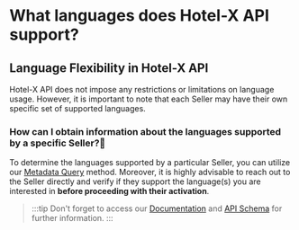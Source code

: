 ﻿---
sidebar_position: 7
---

# What languages does Hotel-X API support?

## Language Flexibility in Hotel-X API

Hotel-X API does not impose any restrictions or limitations on language usage. However, it is important to note that each Seller may have their own specific set of supported languages.

### How can I obtain information about the languages supported by a specific Seller?🔎

To determine the languages supported by a particular Seller, you can utilize our [Metadata Query](https://knowledge.travelgate.com/hotel-x-development-metadata) method. Moreover, it is highly advisable to reach out to the Seller directly and verify if they support the language(s) you are interested in **before proceeding with their activation**.

>:::tip
Don't forget to access our [Documentation](https://docs.travelgatex.com/connectiontypesbuyers/) and [API Schema](https://api.travelgatex.com/) for further information.
:::

